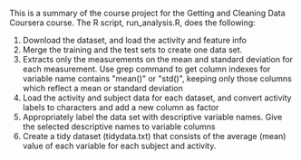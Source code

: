 This is a summary of the course project for the Getting and Cleaning Data Coursera course. The R script, run_analysis.R, does the following:

1. Download the dataset, and load the activity and feature info
2. Merge the training and the test sets to create one data set.
3. Extracts only the measurements on the mean and standard deviation for each measurement. Use grep command to get column indexes for variable name contains "mean()" or "std()", keeping only those columns which reflect a mean or standard deviation
4. Load the activity and subject data for each dataset, and convert activity labels to characters and add a new column as factor
5. Appropriately label the data set with descriptive variable names. Give the selected descriptive names to variable columns
6. Create a tidy dataset (tidydata.txt) that consists of the average (mean) value of each variable for each subject and activity.
